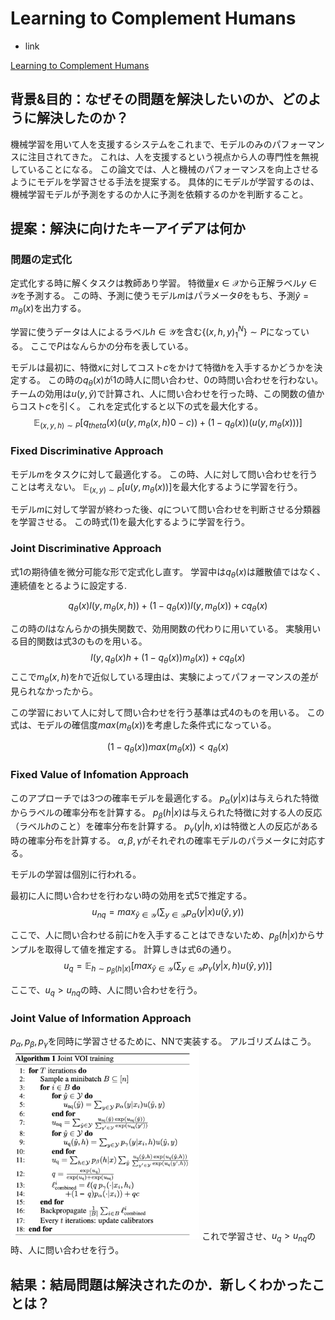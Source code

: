 # Learning to Complement Humans

- link

[Learning to Complement Humans](https://arxiv.org/abs/2005.00582)

## 背景&目的：なぜその問題を解決したいのか、どのように解決したのか？

機械学習を用いて人を支援するシステムをこれまで、モデルのみのパフォーマンスに注目されてきた。
これは、人を支援するという視点から人の専門性を無視していることになる。
この論文では、人と機械のパフォーマンスを向上させるようにモデルを学習させる手法を提案する。
具体的にモデルが学習するのは、機械学習モデルが予測をするのか人に予測を依頼するのかを判断すること。

## 提案：解決に向けたキーアイデアは何か

### 問題の定式化

定式化する時に解くタスクは教師あり学習。
特徴量$x\in \mathcal{X}$から正解ラベル$y\in \mathcal{Y}$を予測する。
この時、予測に使うモデル$m$はパラメータ$\theta$をもち、予測$\hat{y} = m_{\theta}(x)$を出力する。

学習に使うデータは人によるラベル$h\in \mathcal{Y}$を含む$\{(x,h,y)_1^N\}\sim P$になっている。
ここで$P$はなんらかの分布を表している。

モデルは最初に、特徴$x$に対してコスト$c$をかけて特徴$h$を入手するかどうかを決定する。
この時の$q_{\theta}(x)$が1の時人に問い合わせ、0の時問い合わせを行わない。
チームの効用は$u(y, \hat{y})$で計算され、人に問い合わせを行った時、この関数の値からコスト$c$を引く。
これを定式化すると以下の式を最大化する。
$$\mathbb{E}_{(x,y,h)\sim P}\left[q_{theta}(x)(u(y, m_{\theta}(x,h)0-c))+(1-q_{\theta}(x))(u(y,m_{\theta}(x)))\right] \tag{1}$$

### Fixed Discriminative Approach

モデル$m$をタスクに対して最適化する。
この時、人に対して問い合わせを行うことは考えない。
$\mathbb{E}_{(x,y)\sim P}[u(y, m_{\theta}(x))]$を最大化するように学習を行う。

モデル$m$に対して学習が終わった後、$q$について問い合わせを判断させる分類器を学習させる。
この時式(1)を最大化するように学習を行う。

### Joint Discriminative Approach

式1の期待値を微分可能な形で定式化し直す。
学習中は$q_{\theta}(x)$は離散値ではなく、連続値をとるように設定する.

$$q_{\theta}(x)l(y,m_{\theta}(x,h))+(1-q_{\theta}(x))l(y, m_{\theta}(x)) + c q_{\theta}(x)\tag{2}$$

この時の$l$はなんらかの損失関数で、効用関数の代わりに用いている。
実験用いる目的関数は式3のものを用いる。
$$l(y ,q_{\theta}(x)h+(1-q_{\theta}(x))m_{\theta}(x)) + cq_{\theta}(x)\tag{3}$$
ここで$m_{\theta}(x,h)$を$h$で近似している理由は、実験によってパフォーマンスの差が見られなかったから。

この学習において人に対して問い合わせを行う基準は式4のものを用いる。
この式は、モデルの確信度$max(m_{\theta}(x))$を考慮した条件式になっている。

$$(1-q_{\theta}(x))max(m_{\theta}(x))<q_{\theta}(x)\tag{4}$$

### Fixed Value of Infomation Approach

このアプローチでは3つの確率モデルを最適化する。
$p_{\alpha}(y|x)$は与えられた特徴からラベルの確率分布を計算する。
$p_{\beta}(h|x)$は与えられた特徴に対する人の反応（ラベル$h$のこと）を確率分布を計算する。
$p_{\gamma}(y|h, x)$は特徴と人の反応がある時の確率分布を計算する。
$\alpha, \beta, \gamma$がそれぞれの確率モデルのパラメータに対応する。

モデルの学習は個別に行われる。

最初に人に問い合わせを行わない時の効用を式5で推定する。
$$u_{nq}=max_{\hat{y}\in \mathcal{Y}}\left(\sum_{y\in\mathcal{Y}}p_{\alpha}(y|x)u(\hat{y}, y)\right)\tag{5}$$

ここで、人に問い合わせる前に$h$を入手することはできないため、$p_{\beta}(h|x)$からサンプルを取得して値を推定する。
計算しきは式6の通り。
$$u_q=\mathbb{E}_{h\sim p_{\beta}(h|x)}\left[max_{\hat{y}\in \mathcal{Y}}\left(\sum_{y\in \mathcal{Y}}p_{\gamma}(y|x,h)u(\hat{y}, y)\right)\right]\tag{6}$$

ここで、$u_q > u_{nq}$の時、人に問い合わせを行う。

### Joint Value of Information Approach

$p_{\alpha},p_{\beta},p_{\gamma}$を同時に学習させるために、NNで実装する。
アルゴリズムはこう。
<img src="img/Screen%20Shot%202022-08-05%20at%2011.17.57.png" width="60%">
これで学習させ、$u_q > u_{nq}$の時、人に問い合わせを行う。

## 結果：結局問題は解決されたのか．新しくわかったことは？
